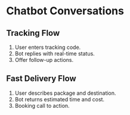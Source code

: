 # Chatbot Conversations

## Tracking Flow
1. User enters tracking code.
2. Bot replies with real-time status.
3. Offer follow-up actions.

## Fast Delivery Flow
1. User describes package and destination.
2. Bot returns estimated time and cost.
3. Booking call to action.
